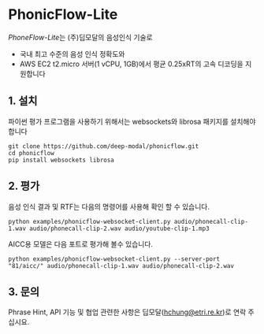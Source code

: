 # PhonicFlow-Lite

*PhoneFlow-Lite*는 (주)딥모달의 음성인식 기술로
- 국내 최고 수준의 음성 인식 정확도와 
- AWS EC2 t2.micro 서버(1 vCPU, 1GB)에서 평균 0.25xRT의 고속 디코딩을 지원합니다

## 1. 설치
파이썬 평가 프로그램을 사용하기 위해서는 websockets와 librosa 패키지를 설치해야 합니다
```
git clone https://github.com/deep-modal/phonicflow.git
cd phonicflow
pip install websockets librosa
```

## 2. 평가
음성 인식 결과 및 RTF는 다음의 명령어를 사용해 확인 할 수 있습니다.
```
python examples/phonicflow-websocket-client.py audio/phonecall-clip-1.wav audio/phonecall-clip-2.wav audio/youtube-clip-1.mp3
```

AICC용 모델은 다음 포트로 평가해 볼수 있습니다.
```
python examples/phonicflow-websocket-client.py --server-port "81/aicc/" audio/phonecall-clip-1.wav audio/phonecall-clip-2.wav
```

## 3. 문의
Phrase Hint, API 기능 및 협업 관련한 사항은 딥모달(hchung@etri.re.kr)로 연락 주십시요.
